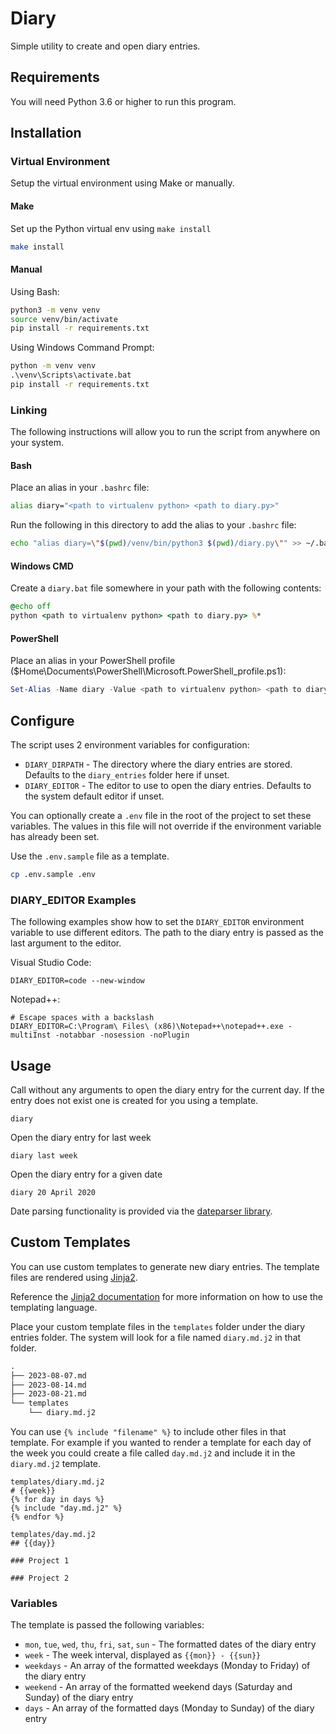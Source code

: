 # Diary

Simple utility to create and open diary entries.

## Requirements

You will need Python 3.6 or higher to run this program.

## Installation

### Virtual Environment

Setup the virtual environment using Make or manually.

#### Make

Set up the Python virtual env using `make install`

```bash
make install
```

#### Manual

Using Bash:

```bash
python3 -m venv venv
source venv/bin/activate
pip install -r requirements.txt
```

Using Windows Command Prompt:

```cmd
python -m venv venv
.\venv\Scripts\activate.bat
pip install -r requirements.txt
```

### Linking

The following instructions will allow you to run the script from anywhere on your system.

#### Bash

Place an alias in your `.bashrc` file:

```bash
alias diary="<path to virtualenv python> <path to diary.py>"
```

Run the following in this directory to add the alias to your `.bashrc` file:

```bash
echo "alias diary=\"$(pwd)/venv/bin/python3 $(pwd)/diary.py\"" >> ~/.bashrc
```

#### Windows CMD

Create a `diary.bat` file somewhere in your path with the following contents:

```cmd
@echo off
python <path to virtualenv python> <path to diary.py> %*
```

#### PowerShell

Place an alias in your PowerShell profile ($Home\Documents\PowerShell\Microsoft.PowerShell_profile.ps1):

```powershell
Set-Alias -Name diary -Value <path to virtualenv python> <path to diary.py>
```

## Configure

The script uses 2 environment variables for configuration:

- `DIARY_DIRPATH` - The directory where the diary entries are stored. Defaults to the `diary_entries` folder here if unset.
- `DIARY_EDITOR` - The editor to use to open the diary entries. Defaults to the system default editor if unset.

You can optionally create a `.env` file in the root of the project to set these variables. The values in this file will not override if the environment variable has already been set.

Use the `.env.sample` file as a template.

```bash
cp .env.sample .env
```

### DIARY_EDITOR Examples

The following examples show how to set the `DIARY_EDITOR` environment variable to use different editors. The path to the diary entry is passed as the last argument to the editor.

Visual Studio Code:

```dotenv
DIARY_EDITOR=code --new-window
```

Notepad++:

```dotenv
# Escape spaces with a backslash
DIARY_EDITOR=C:\Program\ Files\ (x86)\Notepad++\notepad++.exe -multiInst -notabbar -nosession -noPlugin
```

## Usage

Call without any arguments to open the diary entry for the current day. If the entry does not exist one is created for you using a template.

```shell
diary
```

Open the diary entry for last week

```shell
diary last week
```

Open the diary entry for a given date

```shell
diary 20 April 2020
```

Date parsing functionality is provided via the [dateparser library](https://dateparser.readthedocs.io/en/latest/).

## Custom Templates

You can use custom templates to generate new diary entries. The template files are rendered using [Jinja2](https://jinja.palletsprojects.com/).

Reference the [Jinja2 documentation](https://jinja.palletsprojects.com/en/3.1.x/templates/) for more information on how to use the templating language.

Place your custom template files in the `templates` folder under the diary entries folder. The system will look for a file named `diary.md.j2` in that folder.

```txt
.
├── 2023-08-07.md
├── 2023-08-14.md
├── 2023-08-21.md
└── templates
    └── diary.md.j2
```

You can use `{% include "filename" %}` to include other files in that template. For example if you wanted to render a template for each day of the week you could create a file called `day.md.j2` and include it in the `diary.md.j2` template.

```jinja2
templates/diary.md.j2
# {{week}}
{% for day in days %}
{% include "day.md.j2" %}
{% endfor %}
```

```jinja2
templates/day.md.j2
## {{day}}

### Project 1

### Project 2
```

### Variables

The template is passed the following variables:

- `mon`, `tue`, `wed`, `thu`, `fri`, `sat`, `sun` - The formatted dates of the diary entry
- `week` - The week interval, displayed as `{{mon}} - {{sun}}`
- `weekdays` - An array of the formatted weekdays (Monday to Friday) of the diary entry
- `weekend` - An array of the formatted weekend days (Saturday and Sunday) of the diary entry
- `days` - An array of the formatted days (Monday to Sunday) of the diary entry
